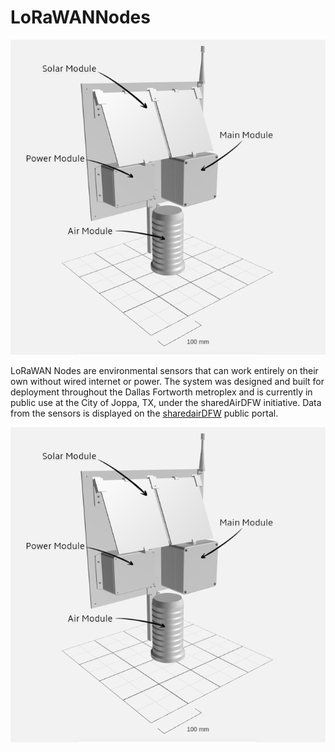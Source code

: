 # LoRaWANNodes
![LoRAWAN Node Design](https://raw.githubusercontent.com/mi3nts/LoRaWANNodes/main/resources/design.png)

LoRaWAN Nodes are environmental sensors that can work entirely on their own without wired internet or power. The system was designed and built for deployment throughout the Dallas Fortworth metroplex and is currently in public use at the City of Joppa, TX, under the sharedAirDFW initiative. Data from the sensors is displayed on the [sharedairDFW](https://www.sharedairdfw.com/) public portal. 

![LoRAWAN Node Design](https://raw.githubusercontent.com/mi3nts/LoRaWANNodes/main/resources/design.png)
